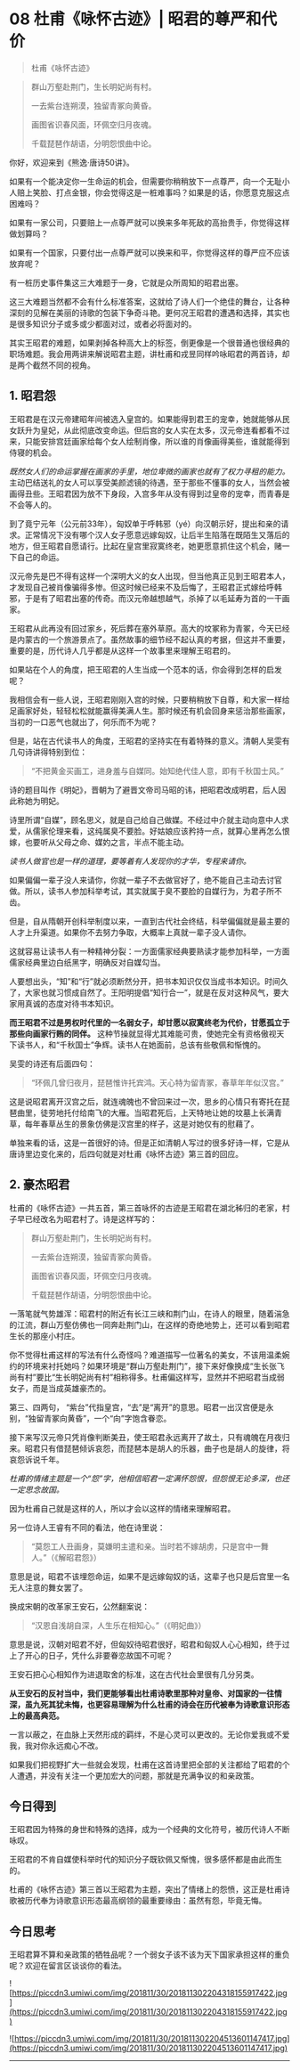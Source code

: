 # 08 杜甫《咏怀古迹》| 昭君的尊严和代价

> 杜甫《咏怀古迹》

> 群山万壑赴荆门，生长明妃尚有村。
> 
> 一去紫台连朔漠，独留青冢向黄昏。
> 
> 画图省识春风面，环佩空归月夜魂。
> 
> 千载琵琶作胡语，分明怨恨曲中论。

你好，欢迎来到《熊逸·唐诗50讲》。

如果有一个能决定你一生命运的机会，但需要你稍稍放下一点尊严，向一个无耻小人赔上笑脸、打点金银，你会觉得这是一桩难事吗？如果是的话，你愿意克服这点困难吗？

如果有一家公司，只要赔上一点尊严就可以换来多年死敌的高抬贵手，你觉得这样做划算吗？

如果有一个国家，只要付出一点尊严就可以换来和平，你觉得这样的尊严应不应该放弃呢？

有一桩历史事件集这三大难题于一身，它就是众所周知的昭君出塞。

这三大难题当然都不会有什么标准答案，这就给了诗人们一个绝佳的舞台，让各种深刻的见解在美丽的诗歌的包装下争奇斗艳。更何况王昭君的遭遇和选择，其实也是很多知识分子或多或少都面对过，或者必将面对的。

其实王昭君的难题，如果剥掉各种高大上的标签，倒更像是一个很普通也很经典的职场难题。我会用两讲来解说昭君主题，讲杜甫和戎昱同样吟咏昭君的两首诗，却是两个截然不同的视角。

## 1. 昭君怨

王昭君是在汉元帝建昭年间被选入皇宫的。如果能得到君王的宠幸，她就能够从民女跃升为皇妃，从此彻底改变命运。但后宫的女人实在太多，汉元帝连看都看不过来，只能安排宫廷画家给每个女人绘制肖像，所以谁的肖像画得美些，谁就能得到侍寝的机会。

 *既然女人们的命运掌握在画家的手里，地位卑微的画家也就有了权力寻租的能力。* 主动巴结送礼的女人可以享受美颜滤镜的待遇，至于那些不懂事的女人，当然会被画得丑些。王昭君因为放不下身段，入宫多年从没有得到过皇帝的宠幸，而青春是不会等人的。

到了竟宁元年（公元前33年），匈奴单于呼韩邪（yé）向汉朝示好，提出和亲的请求。正常情况下没有哪个汉人女子愿意远嫁匈奴，让后半生陷落在既陌生又落后的地方，但王昭君自愿请行。比起在皇宫里寂寞终老，她更愿意抓住这个机会，赌一下自己的命运。

汉元帝先是巴不得有这样一个深明大义的女人出现，但当他真正见到王昭君本人，才发现自己被肖像骗得多惨。但这时候已经来不及后悔了，王昭君正式嫁给呼韩邪，于是有了昭君出塞的传奇。而汉元帝越想越气，杀掉了以毛延寿为首的一干画家。

王昭君从此再没有回过家乡，死后葬在塞外草原。高大的坟冢称为青冢，今天已经是内蒙古的一个旅游景点了。虽然故事的细节经不起认真的考据，但这并不重要，重要的是，历代诗人几乎都是从这样一个故事里来理解王昭君的。

如果站在个人的角度，把王昭君的人生当成一个范本的话，你会得到怎样的启发呢？

我相信会有一些人说，王昭君刚刚入宫的时候，只要稍稍放下自尊，和大家一样给足画家好处，轻轻松松就能赢得美满人生。那时候还有机会回身来惩治那些画家，当初的一口恶气也就出了，何乐而不为呢？

但是，站在古代读书人的角度，王昭君的坚持实在有着特殊的意义。清朝人吴雯有几句诗讲得特别到位：

> “不把黄金买画工，进身羞与自媒同。始知绝代佳人意，即有千秋国士风。”

诗的题目叫作《明妃》，晋朝为了避晋文帝司马昭的讳，把昭君改成明君，后人因此称她为明妃。

诗里所谓“自媒”，顾名思义，就是自己给自己做媒。不经过中介就主动向意中人求爱，从儒家伦理来看，这纯属臭不要脸。好姑娘应该矜持一点，就算心里再怎么恨嫁，也要听从父母之命、媒妁之言，半点不能主动。

 *读书人做官也是一样的道理，要等着有人发现你的才华，专程来请你。*

如果偏偏一辈子没人来请你，你就一辈子不去做官好了，绝不能自己主动去讨官做。所以，读书人参加科举考试，其实就属于臭不要脸的自媒行为，为君子所不齿。

但是，自从隋朝开创科举制度以来，一直到古代社会终结，科举偏偏就是最主要的人才上升渠道。如果你不去努力争取，大概率上真就一辈子没人请你。

这就容易让读书人有一种精神分裂：一方面儒家经典要熟读才能参加科举，一方面儒家经典里边白纸黑字，明确反对自媒勾当。

人要想出头，“知”和“行”就必须断然分开，把书本知识仅仅当成书本知识。时间久了，大家也就习惯成自然了。王阳明提倡“知行合一”，就是在反对这种风气，要大家用真诚的态度对待书本知识。

 **而王昭君不过是男权时代里的一名弱女子，却甘愿以寂寞终老为代价，甘愿孤立于那些向画家行贿的同伴。** 这种节操就显得尤其难能可贵，使她完全有资格傲视天下读书人，和“千秋国士”争辉。读书人在她面前，总该有些敬佩和惭愧的。

吴雯的诗还有后面四句：

> “环佩几曾归夜月，琵琶惟许托宾鸿。天心特为留青冢，春草年年似汉宫。”

这是说昭君离开汉宫之后，就连魂魄也不曾回来过一次，思乡的心情只有寄托在琵琶曲里，徒劳地托付给南飞的大雁。当昭君死后，上天特地让她的坟墓上长满青草，每年春草丛生的景象仿佛是汉宫里的样子，这是对她仅有的慰藉了。

单独来看的话，这是一首很好的诗。但是正如清朝人写过的很多好诗一样，它是从唐诗里边变化来的，后四句就是对杜甫《咏怀古迹》第三首的回应。

## 2. 豪杰昭君

杜甫的《咏怀古迹》一共五首，第三首咏怀的古迹是王昭君在湖北秭归的老家，村子早已经改名为昭君村了。诗是这样写的：

> 群山万壑赴荆门，生长明妃尚有村。
> 
> 一去紫台连朔漠，独留青冢向黄昏。
> 
> 画图省识春风面，环佩空归月夜魂。
> 
> 千载琵琶作胡语，分明怨恨曲中论。

一落笔就气势雄浑：昭君村的附近有长江三峡和荆门山，在诗人的眼里，随着湍急的江流，群山万壑仿佛也一同奔赴荆门山，在这样的奇绝地势上，还可以看到昭君生长的那座小村庄。

你不觉得杜甫这样的写法有什么奇怪吗？难道描写一位著名的美女，不该用温柔婉约的环境来衬托她吗？如果环境是“群山万壑赴荆门”，接下来好像换成“生长张飞尚有村”要比“生长明妃尚有村”相称得多。杜甫偏这样写，显然并不把昭君当成弱女子，而是当成英雄豪杰的。

第三、四两句， “紫台”代指皇宫，“去”是“离开”的意思。昭君一出汉宫便是永别，“独留青冢向黄昏”，一个“向”字饱含眷恋。

接下来写汉元帝只凭肖像判断美丑，使王昭君永远离开了故土，只有魂魄在月夜归来。昭君只有借琵琶倾诉哀怨，而琵琶本是胡人的乐器，曲子也是胡人的旋律，将哀怨诉说千年。

 *杜甫的情绪主题是一个“怨”字，他相信昭君一定满怀怨恨，但怨恨无论多深，也还一定思念故国。*

因为杜甫自己就是这样的人，所以才会以这样的情绪来理解昭君。

另一位诗人王睿有不同的看法，他在诗里说：

> “莫怨工人丑画身，莫嫌明主遣和亲。当时若不嫁胡虏，只是宫中一舞人。”（《解昭君怨》）

意思是说，昭君不该埋怨命运，如果不是远嫁匈奴的话，这辈子也只是后宫里一名无人注意的舞女罢了。

换成宋朝的改革家王安石，公然翻案说：

> “汉恩自浅胡自深，人生乐在相知心。”（《明妃曲》）

意思是说，汉朝对昭君不好，但匈奴待昭君很好，昭君和匈奴人心心相知，终于过上了开心的日子，凭什么非要眷恋故国不可呢？

王安石把心心相知作为进退取舍的标准，这在古代社会里很有几分另类。

 **从王安石的反衬当中，我们更能够看出杜甫诗歌里那种对皇帝、对国家的一往情深，虽九死其犹未悔，也更容易理解为什么杜甫的诗会在历代被奉为诗歌意识形态上的最高典范。**

一言以蔽之，在血脉上天然形成的羁绊，不是心灵可以更改的。无论你爱我或不爱我，我对你永远痴心不改。

如果我们把视野扩大一些就会发现，杜甫在这首诗里把全部的关注都给了昭君的个人遭遇，并没有关注一个更加宏大的问题，那就是充满争议的和亲政策。

## 今日得到

王昭君因为特殊的身世和特殊的选择，成为一个经典的文化符号，被历代诗人不断咏叹。

王昭君的不肯自媒使科举时代的知识分子既钦佩又惭愧，很多感怀都是由此而生的。

杜甫的《咏怀古迹》第三首以王昭君为主题，突出了情绪上的怨愤，这正是杜甫诗歌被历代奉为诗歌意识形态最高纲领的最重要缘由：虽然有怨，毕竟无悔。

## 今日思考

王昭君算不算和亲政策的牺牲品呢？一个弱女子该不该为天下国家承担这样的重负呢？欢迎在留言区谈谈你的看法。

![https://piccdn3.umiwi.com/img/201811/30/201811302204318155917422.jpg](https://piccdn3.umiwi.com/img/201811/30/201811302204318155917422.jpg)

![https://piccdn3.umiwi.com/img/201811/30/201811302204513601147417.jpg](https://piccdn3.umiwi.com/img/201811/30/201811302204513601147417.jpg)

---
